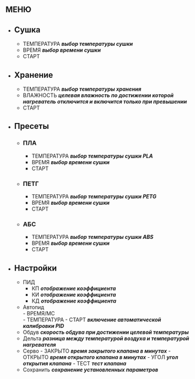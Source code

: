 <!-- # Структура меню -->

## МЕНЮ	

  - ## Сушка	
    - ТЕМПЕРАТУРА	***выбор температуры сушки***
    - ВРЕМЯ	***выбор времени сушки***
    - СТАРТ	
  - ## Хранение	
    - ТЕМПЕРАТУРА	***выбор температуры хранения***
    - ВЛАЖНОСТЬ	***целевая влажность по достижении которой нагреватель отключится и включится только при превышении***
    - СТАРТ	
  - ## Пресеты	
    - ### ПЛА	
        - ТЕМПЕРАТУРА	***выбор температуры сушки PLA***
        - ВРЕМЯ	***выбор времени сушки***
        - СТАРТ	
    - ### ПЕТГ	
        - ТЕМПЕРАТУРА	***выбор температуры сушки PETG***
        - ВРЕМЯ	***выбор времени сушки***
        - СТАРТ	
    - ### АБС	
        - ТЕМПЕРАТУРА	***выбор температуры сушки ABS***
        - ВРЕМЯ	***выбор времени сушки***
        - СТАРТ	
  - ## Настройки
    - ПИД	
        - КП	***отображение коэффициента***
        - КИ	***отображение коэффициента***
        - КД	***отображение коэффициента***
    - Автопид	
          - ВРЕМЯ/МС	
          - ТЕМПЕРАТУРА	
          - СТАРТ	***включение автоматической калибровки PID***
    - Обдув	***скорость обдува при достижении целевой температуры***
    - Дельта	***разница между температурой воздуха и температурой нагревателя***
    - Серво	
          - ЗАКРЫТО ***время закрытого клапана в минутах***
          - ОТКРЫТО	***время открытого клапана в минутах***
          - УГОЛ	***угол открытия клапана***
          - ТЕСТ	***тест клапана***
    - Сохранить	***сохранение установленных параметров***